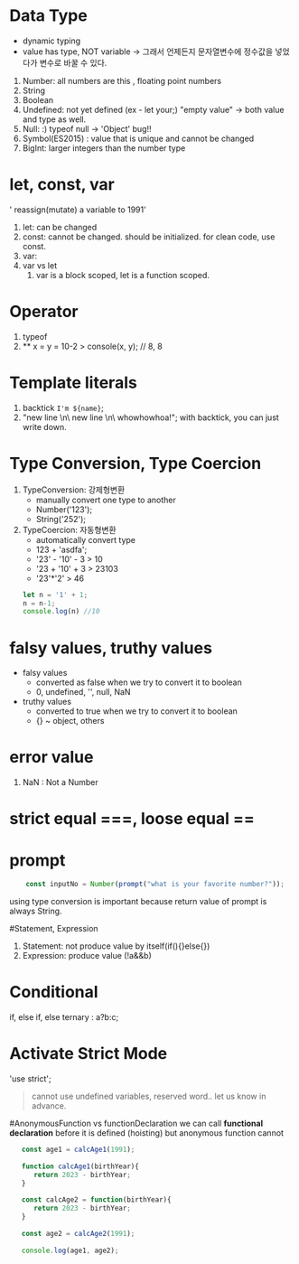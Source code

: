 # Data Type
* dynamic typing
* value has type, NOT variable -> 그래서 언제든지 문자열변수에 정수값을 넣었다가 변수로 바꿀 수 있다.
1. Number: all numbers are this , floating point numbers
2. String
3. Boolean
4. Undefined: not yet defined (ex - let your;) "empty value" -> both value and type as well.
5. Null: :) typeof null -> 'Object' bug!!
6. Symbol(ES2015) : value that is unique and cannot be changed 
7. BigInt: larger integers than the number type

# let, const, var
' reassign(mutate) a variable to 1991'
1. let: can be changed
2. const: cannot be changed. should be initialized. for clean code, use const.
3. var:
4. var vs let
   1. var is a block scoped, let is a function scoped.

# Operator
1. typeof 
2. **
x = y = 10-2  > console(x, y);  // 8, 8

# Template literals
1. backtick `I'm ${name}`;
2. "new line \n\ new line \n\ whowhowhoa!"; with backtick, you can just write down.

# Type Conversion, Type Coercion
1. TypeConversion: 강제형변환
   - manually convert one type to another
   - Number('123');
   - String('252');
2. TypeCoercion: 자동형변환
   - automatically convert type
   - 123 + 'asdfa';
   - '23' - '10' - 3  > 10
   - '23 + '10' + 3  >  23103
   - '23'*'2' > 46
   ```javascript
   let n = '1' + 1;
   n = n-1;
   console.log(n) //10
   ```

# falsy values, truthy values
 - falsy values
   - converted as false when we try to convert it to boolean
   - 0, undefined, '', null, NaN
 - truthy values
   - converted to true when we try to convert it to boolean
   - {} ~ object, others
# error value
1. NaN : Not a Number

# strict equal ===, loose equal ==
# prompt
```javascript
    const inputNo = Number(prompt("what is your favorite number?"));
```
using type conversion is important because return value of prompt is always String.

#Statement, Expression
1. Statement: not produce value by itself(if(){}else{})
2. Expression: produce value (!a&&b)

# Conditional
 if, else if, else
 ternary : a?b:c;
 
# Activate Strict Mode
'use strict';
> cannot use undefined variables, reserved word..
> let us know in advance.

#AnonymousFunction vs functionDeclaration
we can call **functional declaration** before it is defined (hoisting)
but anonymous function cannot
```javascript
   const age1 = calcAge1(1991);
   
   function calcAge1(birthYear){
      return 2023 - birthYear;
   }
   
   const calcAge2 = function(birthYear){
      return 2023 - birthYear;
   }
   
   const age2 = calcAge2(1991);
   
   console.log(age1, age2);
```
